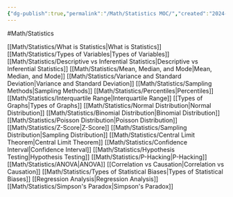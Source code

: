```yaml
---
{"dg-publish":true,"permalink":"/Math/Statistics MOC/","created":"2024-11-09T13:43:28.268-05:00","updated":"2024-12-03T01:43:59.618-05:00"}
---
```


#Math/Statistics 

[[Math/Statistics/What is Statistics\|What is Statistics]]
[[Math/Statistics/Types of Variables\|Types of Variables]]
[[Math/Statistics/Descriptive vs Inferential Statistics\|Descriptive vs Inferential Statistics]]
[[Math/Statistics/Mean, Median, and Mode\|Mean, Median, and Mode]]
[[Math/Statistics/Variance and Standard Deviation\|Variance and Standard Deviation]]
[[Math/Statistics/Sampling Methods\|Sampling Methods]]
[[Math/Statistics/Percentiles\|Percentiles]]
[[Math/Statistics/Interquartile Range\|Interquartile Range]]
[[Types of Graphs\|Types of Graphs]]
[[Math/Statistics/Normal Distribution\|Normal Distribution]]
[[Math/Statistics/Binomial Distribution\|Binomial Distribution]]
[[Math/Statistics/Poisson Distribution\|Poisson Distribution]]
[[Math/Statistics/Z-Score\|Z-Score]]
[[Math/Statistics/Sampling Distribution\|Sampling Distribution]]
[[Math/Statistics/Central Limit Theorem\|Central Limit Theorem]]
[[Math/Statistics/Confidence Interval\|Confidence Interval]]
[[Math/Statistics/Hypothesis Testing\|Hypothesis Testing]]
[[Math/Statistics/P-Hacking\|P-Hacking]]
[[Math/Statistics/ANOVA\|ANOVA]]
[[Correlation vs Causation\|Correlation vs Causation]]
[[Math/Statistics/Types of Statistical Biases\|Types of Statistical Biases]]
[[Regression Analysis\|Regression Analysis]]
[[Math/Statistics/Simpson's Paradox\|Simpson's Paradox]]

